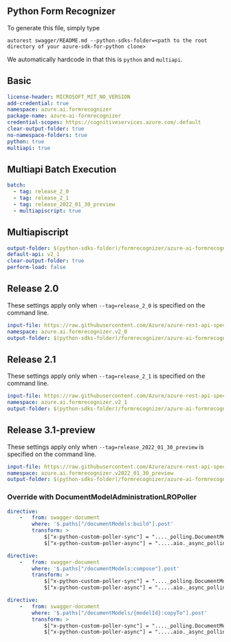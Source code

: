 ## Python Form Recognizer

To generate this file, simply type

```
autorest swagger/README.md --python-sdks-folder=<path to the root directory of your azure-sdk-for-python clone>
```

We automatically hardcode in that this is `python` and `multiapi`.

## Basic

``` yaml
license-header: MICROSOFT_MIT_NO_VERSION
add-credential: true
namespace: azure.ai.formrecognizer
package-name: azure-ai-formrecognizer
credential-scopes: https://cognitiveservices.azure.com/.default
clear-output-folder: true
no-namespace-folders: true
python: true
multiapi: true
```

## Multiapi Batch Execution

```yaml $(multiapi)
batch:
  - tag: release_2_0
  - tag: release_2_1
  - tag: release_2022_01_30_preview
  - multiapiscript: true
```

## Multiapiscript

```yaml $(multiapiscript)
output-folder: $(python-sdks-folder)/formrecognizer/azure-ai-formrecognizer/azure/ai/formrecognizer/_generated/
default-api: v2_1
clear-output-folder: true
perform-load: false
```

## Release 2.0

These settings apply only when `--tag=release_2_0` is specified on the command line.


``` yaml $(tag) == 'release_2_0'
input-file: https://raw.githubusercontent.com/Azure/azure-rest-api-specs/main/specification/cognitiveservices/data-plane/FormRecognizer/stable/v2.0/FormRecognizer.json
namespace: azure.ai.formrecognizer.v2_0
output-folder: $(python-sdks-folder)/formrecognizer/azure-ai-formrecognizer/azure/ai/formrecognizer/_generated/v2_0
```

## Release 2.1

These settings apply only when `--tag=release_2_1` is specified on the command line.

``` yaml $(tag) == 'release_2_1'
input-file: https://raw.githubusercontent.com/Azure/azure-rest-api-specs/main/specification/cognitiveservices/data-plane/FormRecognizer/stable/v2.1/FormRecognizer.json
namespace: azure.ai.formrecognizer.v2_1
output-folder: $(python-sdks-folder)/formrecognizer/azure-ai-formrecognizer/azure/ai/formrecognizer/_generated/v2_1
```

## Release 3.1-preview

These settings apply only when `--tag=release_2022_01_30_preview` is specified on the command line.

``` yaml $(tag) == 'release_2022_01_30_preview'
input-file: https://raw.githubusercontent.com/Azure/azure-rest-api-specs-pr/c3ca13e3eb250957c493993f300cb8137fe55aa4/specification/cognitiveservices/data-plane/FormRecognizer/preview/2022-01-30-preview/FormRecognizer.json?token=GHSAT0AAAAAABQHUPDYQQC5RLDS5LZXG4BKYP4QZ6Q
namespace: azure.ai.formrecognizer.v2022_01_30_preview
output-folder: $(python-sdks-folder)/formrecognizer/azure-ai-formrecognizer/azure/ai/formrecognizer/_generated/v2022_01_30_preview
```


### Override with DocumentModelAdministrationLROPoller

``` yaml
directive:
    -   from: swagger-document
        where: '$.paths["/documentModels:build"].post'
        transform: >
            $["x-python-custom-poller-sync"] = "...._polling.DocumentModelAdministrationLROPoller";
            $["x-python-custom-poller-async"] = ".....aio._async_polling.AsyncDocumentModelAdministrationLROPoller";
```

``` yaml
directive:
    -   from: swagger-document
        where: '$.paths["/documentModels:compose"].post'
        transform: >
            $["x-python-custom-poller-sync"] = "...._polling.DocumentModelAdministrationLROPoller";
            $["x-python-custom-poller-async"] = ".....aio._async_polling.AsyncDocumentModelAdministrationLROPoller";
```

``` yaml
directive:
    -   from: swagger-document
        where: '$.paths["/documentModels/{modelId}:copyTo"].post'
        transform: >
            $["x-python-custom-poller-sync"] = "...._polling.DocumentModelAdministrationLROPoller";
            $["x-python-custom-poller-async"] = ".....aio._async_polling.AsyncDocumentModelAdministrationLROPoller";
```